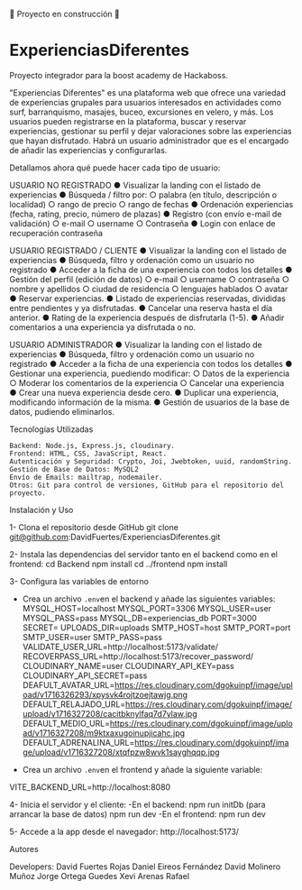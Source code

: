🚧 Proyecto en construcción 🚧

# ExperienciasDiferentes

Proyecto integrador para la boost academy de Hackaboss.

"Experiencias Diferentes" es una plataforma web que ofrece una variedad de experiencias grupales para usuarios interesados en actividades como surf, barranquismo, masajes, buceo, excursiones en velero, y más. Los usuarios pueden registrarse en la plataforma, buscar y reservar experiencias, gestionar su perfil y dejar valoraciones sobre las experiencias que hayan disfrutado. Habrá un usuario administrador que es el encargado de añadir las experiencias y configurarlas.

Detallamos ahora qué puede hacer cada tipo de usuario:

USUARIO NO REGISTRADO
● Visualizar la landing con el listado de experiencias
● Búsqueda / filtro por:
○ palabra (en título, descripción o localidad)
○ rango de precio
○ rango de fechas
● Ordenación experiencias (fecha, rating, precio, número de plazas)
● Registro (con envío e-mail de validación)
○ e-mail
○ username
○ Contraseña
● Login con enlace de recuperación contraseña

USUARIO REGISTRADO / CLIENTE
● Visualizar la landing con el listado de experiencias
● Búsqueda, filtro y ordenación como un usuario no registrado
● Acceder a la ficha de una experiencia con todos los detalles
● Gestión del perfil (edición de datos)
○ e-mail
○ username
○ contraseña
○ nombre y apellidos
○ ciudad de residencia
○ lenguajes hablados
○ avatar
● Reservar experiencias.
● Listado de experiencias reservadas, divididas entre pendientes y ya disfrutadas.
● Cancelar una reserva hasta el día anterior.
● Rating de la experiencia después de disfrutarla (1-5).
● Añadir comentarios a una experiencia ya disfrutada o no.

USUARIO ADMINISTRADOR
● Visualizar la landing con el listado de experiencias
● Búsqueda, filtro y ordenación como un usuario no registrado
● Acceder a la ficha de una experiencia con todos los detalles
● Gestionar una experiencia, puediendo modificar:
○ Datos de la experiencia
○ Moderar los comentarios de la experiencia
○ Cancelar una experiencia
● Crear una nueva experiencia desde cero.
● Duplicar una experiencia, modificando información de la misma.
● Gestión de usuarios de la base de datos, pudiendo eliminarlos.

Tecnologías Utilizadas

    Backend: Node.js, Express.js, cloudinary.
    Frontend: HTML, CSS, JavaScript, React.
    Autenticación y Seguridad: Crypto, Joi, Jwebtoken, uuid, randomString.
    Gestión de Base de Datos: MySQL2
    Envío de Emails: mailtrap, nodemailer.
    Otros: Git para control de versiones, GitHub para el repositorio del proyecto.

Instalación y Uso

1- Clona el repositorio desde GitHub
git clone git@github.com:DavidFuertes/ExperienciasDiferentes.git

2- Instala las dependencias del servidor tanto en el backend como en el frontend:
cd Backend
npm install
cd ../frontend
npm install

3- Configura las variables de entorno

- Crea un archivo `.env`en el backend y añade las siguientes variables:
  MYSQL_HOST=localhost
  MYSQL_PORT=3306
  MYSQL_USER=user
  MYSQL_PASS=pass
  MYSQL_DB=experiencias_db
  PORT=3000
  SECRET=
  UPLOADS_DIR=uploads
  SMTP_HOST=host
  SMTP_PORT=port
  SMTP_USER=user
  SMTP_PASS=pass
  VALIDATE_USER_URL=http://localhost:5173/validate/
  RECOVERPASS_URL=http://localhost:5173/recover_password/
  CLOUDINARY_NAME=user
  CLOUDINARY_API_KEY=pass
  CLOUDINARY_API_SECRET=pass
  DEAFULT_AVATAR_URL=https://res.cloudinary.com/dgokuinpf/image/upload/v1716326293/xpysvk4rojtzoejtawjg.png
  DEFAULT_RELAJADO_URL=https://res.cloudinary.com/dgokuinpf/image/upload/v1716327208/cacitbknylfaq7d7ylaw.jpg
  DEFAULT_MEDIO_URL=https://res.cloudinary.com/dgokuinpf/image/upload/v1716327208/m9ktxaxugoinupjicahc.jpg
  DEFAULT_ADRENALINA_URL=https://res.cloudinary.com/dgokuinpf/image/upload/v1716327208/xtqfpzw8wvk1sayghqqp.jpg

- Crea un archivo `.env`en el frontend y añade la siguiente variable:

VITE_BACKEND_URL=http://localhost:8080

4- Inicia el servidor y el cliente:
-En el backend:
npm run initDb (para arrancar la base de datos)
npm run dev
-En el frontend:
npm run dev

5- Accede a la app desde el navegador:
http://localhost:5173/

Autores

Developers:
David Fuertes Rojas
Daniel Eireos Fernández
David Molinero Muñoz
Jorge Ortega Guedes
Xevi Arenas Rafael
